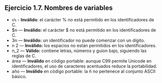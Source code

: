 ## Ejercicio 1.7. Nombres de variables

- `n%` - **Inválido**: el carácter % no está permitido en los identificadores de C.
- $n — **Inválido:** el carácter $ no está permitido en los identificadores de C.
- 3n — **Inválido:** un identificador no puede comenzar con un dígito.
- n 2 — **Inválido:** los espacios no están permitidos en los identificadores.
- n_2 — **Válido:** contiene letras, números y guion bajo, siguiendo las reglas de C.
- área — **Inválido** en código portable: aunque C99 permite Unicode en identificadores, el uso de caracteres acentuados reduce la portabilidad.
- año — **Inválido** en código portable: la ñ no pertenece al conjunto ASCII básico.
